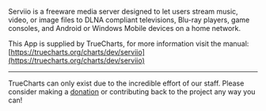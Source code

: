 Serviio is a freeware media server designed to let users stream music, video, or image files to DLNA compliant televisions, Blu-ray players, game consoles, and Android or Windows Mobile devices on a home network.

This App is supplied by TrueCharts, for more information visit the manual: [https://truecharts.org/charts/dev/serviio](https://truecharts.org/charts/dev/serviio)

---

TrueCharts can only exist due to the incredible effort of our staff.
Please consider making a [donation](https://truecharts.org/sponsor) or contributing back to the project any way you can!
